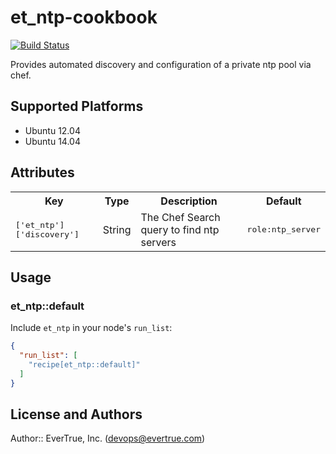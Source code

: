 # et_ntp-cookbook

[![Build Status](https://travis-ci.com/evertrue/et_ntp-cookbook.svg)](https://travis-ci.com/evertrue/et_ntp-cookbook)

Provides automated discovery and configuration of a private ntp pool via chef.

## Supported Platforms

* Ubuntu 12.04
* Ubuntu 14.04

## Attributes

<table>
  <tr>
    <th>Key</th>
    <th>Type</th>
    <th>Description</th>
    <th>Default</th>
  </tr>
  <tr>
    <td><tt>['et_ntp']['discovery']</tt></td>
    <td>String</td>
    <td>The Chef Search query to find ntp servers</td>
    <td><tt>role:ntp_server</tt></td>
  </tr>
</table>

## Usage

### et_ntp::default

Include `et_ntp` in your node's `run_list`:

```json
{
  "run_list": [
    "recipe[et_ntp::default]"
  ]
}
```

## License and Authors

Author:: EverTrue, Inc. (<devops@evertrue.com>)
